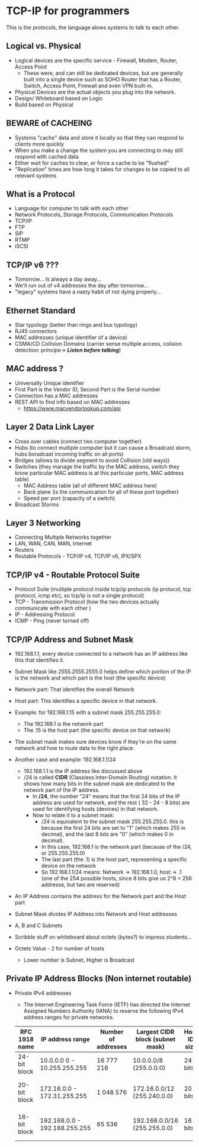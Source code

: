 # TCP-IP for programmers

This is the protocols, the language alows systems to talk to each other.

## Logical vs. Physical

* Logical devices are the specific service - Firewall, Modem, Router, Access Point
  * These were, and can still be dedicated devices, but are generally built into a single device such as SOHO Router that has a Router, Switch, Access Point, Firewall and even VPN built-in.
* Physical Devices are the actual objects you plug into the network.
* Design/ Whiteboard based on Logic
* Build based on Physical

## BEWARE of CACHEING

* Systems "cache" data and store it locally so that they can respond to clients more quickly
* When you make a change the system you are connecting to may still respond with cached data
* Either wait for caches to clear, or force a cache to be "flushed"
* "Replication" times are how long it takes for changes to be copied to all relevant systems

## What is a Protocol

* Language for computer to talk with each other
* Network Protocols, Storage Protocols, Communication Protocols
* TCP/IP
* FTP
* SIP
* RTMP
* iSCSI

## TCP/IP v6 ???

* Tomorrow... Is always a day away...
* We'll run out of v4 addresses the day after tomorrow...
* "legacy" systems have a nasty habit of not dying properly...

## Ethernet Standard

* Star typology (better than rings and bus typology)
* RJ45 connectors
* MAC addresses (unique identifier of a device)
* CSMA/CD  Collision Domains (carrier sense multiple access, colision detection: principe-> ***Listen before talking***)

## MAC address ?

* Universally Unique identifier
* First Part is the Vendor ID, Second Part is the Serial number
* Connection has a MAC addresses
* REST API to find info based on MAC addresses  
  * <https://www.macvendorlookup.com/api>

## Layer 2 Data Link Layer

* Cross over cables (connect two computer together)
* Hubs (to connect multiple computer but it can cause a Broadcast storm, hubs boradcast incoming traffic on all ports)
* Bridges (allows to divide segment to avoid Collision (old ways))
* Switches (they manage the traffic by the MAC address, switch they know particular MAC address is at this particular ports, MAC address table)
  * MAC Address table (all of different MAC address here)
  * Back plane (is the communication for all of these port together)
  * Speed per port (capacity of a switch)
* Broadcast Storms

## Layer 3 Networking

* Connecting Multiple Networks together
* LAN, WAN, CAN, MAN, Internet
* Routers
* Routable Protocols - TCP/IP v4, TCP/IP v6, IPX/SPX

## TCP/IP v4 - Routable Protocol Suite

* Protocol Suite (multiple protocol inside tcip/ip protocols (ip protocol, tcp protocol, icmp etc), so tcp/ip is not a single protocol)
* TCP - Transmission Protocol (how the two devices actually communicate with each other )
* IP - Addressing Protocol
* ICMP - Ping (never turned off)

## TCP/IP Address and Subnet Mask

* 192.168.1.1, every device connected to a network has an IP address like this that identifies it.
* Subnet Mask like 2555.2555.2555.0 helps define which portion of the IP is the network and which part is the host (the specific device)
* Network part: That identifies the overall Network
* Host part: This identifies a specific device in that network.
* Example: for 192.168.1.15 with a subnet mask 255.255.255.0:
  * The 192.168.1 is the network part
  * The .15 is the host part (the specific device on that network)
* The subnet mask makes sure devices know if they're on the same network and how to route data to the right place.

* Another case and example: 192.168.1.1/24
  * 192.168.1.1 is the IP address like discussed above
  * /24 is called **CIDR** (Classless Inter-Domain Routing) notation. It shows how many bits in the subnet mask are dedicated to the network part of the IP address.
    * In **/24**, the number "24" means that the first 24 bits of the IP address are used for network, and the rest ( 32 - 24 - 8 bits) are used for identifying hosts (devices) in that network.
    * Now to relate it to a subnet mask:
      * /24 is equivalent to the subnet mask 255.255.255.0. this is because the first 24 bits are set to "1" (which makes 255 in decimal), and the last 8 bits are "0" (which makes 0 in decimal).
      * In this case, 192.168.1 is the network part (because of the /24, or 255.255.255.0)
      * The last part (the .1) is the host part, representing a specific device on the network
      * So 192.168.1.1/24 means: Network -> 192.168.1.0, host -> .1 (one of the 254 possible hosts, since 8 bits give us 2^8 = 256 addresse, but two are reserved)
* An IP Address contains the address for the Network part and the Host part
* Subnet Mask divides IP Address into Network and Host addresses
* A, B and C Subnets
* Scribble stuff on whiteboard about octets (bytes?) to impress students...
* Octets Value - 2 for number of hosts
  * Lower number is Subnet, Higher is Broadcast

## Private IP Address Blocks (Non internet routable)

* Private IPv4 addresses
  * The Internet Engineering Task Force (IETF) has directed the Internet Assigned Numbers Authority (IANA) to reserve the following IPv4 address ranges for private networks.

  | RFC 1918 name | IP address range | Number of addresses | Largest CIDR block (subnet mask) | Host ID size | Mask bits | Classful description |
  |---------------|------------------|---------------------|----------------------------------|--------------|-----------|----------------------|
  |24-bit block | 10.0.0.0 0 - 10.255.255.255 | 16 777 216 | 10.0.0.0/8 (255.0.0.0)| 24 bits | 8 bits | single class A network |
  |20-bit block | 172.16.0.0 - 172.31.255.255 | 1 048 576 | 172.16.0.0/12 (255.240.0.0)| 20 bits | 12 bits | 16 contiguous class B networks |
  |16-bit block | 192.168.0.0 - 192.168.255.255 | 65 536 | 192.168.0.0/16 (255.255.0.0)| 16 bits | 16 bits | 256 contiguous class C networks |
